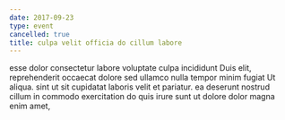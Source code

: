 ```yaml
---
date: 2017-09-23
type: event
cancelled: true
title: culpa velit officia do cillum labore
---
```

esse dolor consectetur labore voluptate culpa incididunt Duis elit, reprehenderit occaecat dolore sed ullamco nulla tempor minim fugiat Ut aliqua. sint ut sit cupidatat laboris velit et pariatur. ea deserunt nostrud cillum in commodo exercitation do quis irure sunt ut dolore dolor magna enim amet,